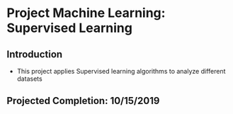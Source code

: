 # Project Machine Learning: Supervised Learning

## Introduction 
* This project applies Supervised learning algorithms to analyze different datasets

## Projected Completion: 10/15/2019
